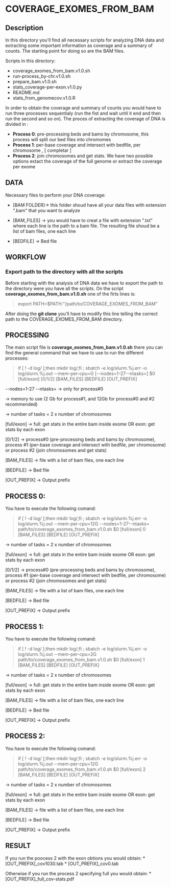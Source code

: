 # COVERAGE_EXOMES_FROM_BAM

<!-- /TOC -->

## Description

In this directory you'll find all necessary scripts for analyzing DNA data and extracting some important information as coverage  and a summary of counts. The starting point for doing so are the BAM files. 

Scripts in this directory: 

* coverage_exomes_from_bam.v1.0.sh  
* run-process_by-chr.v1.0.sh
* prepare_bam.v1.0.sh              
* stats_coverage-per-exon.v1.0.py
* README.md                         
* stats_from_genomecov.v1.0.R

In order to obtain the coverage and summary of counts you would have to run three processes sequentialy (run the fist and wait until it end and then run the second and so on). The proces of extracting the coverage of DNA is divided in :

 * **Process 0**: pre-processing beds and bams by chromosome, this process will split our bed files into chromomes
 * **Process 1**: per-base coverage and intersect with bedfile, per chromosome , [ completar ]
 * **Process 2**: join chromosomes and get stats. We have two possible options extact the coverage of the full genome or extract the coverage per exome

## DATA 

Necessary files to perform your DNA coverage:

* [BAM FOLDER]-> this folder shoud have all your data files with extension ".bam" that you want to analyze 

* [BAM_FILES] -> you would have to creat a file with extension ".txt" where each line is the path to a bam file. The resulting file shoud be a list of bam files, one each line

* [BEDFILE] -> Bed file


## WORKFLOW

### Export path to the directory with all the scripts

Before starting with the analysis of DNA data we have to export the path to the directory were you have all the scripts. On the script **coverage_exomes_from_bam.v1.0.sh** one of the firts lines is: 

> export PATH=$PATH:"/path/to/COVERAGE_EXOMES_FROM_BAM"

After doing the **git clone** you'll have to modify this line telling the correct path to the COVERAGE_EXOMES_FROM_BAM directory. 

## PROCESSING

The main script file is **coverage_exomes_from_bam.v1.0.sh** there you can find the general command that we have to use to run the different processes:

> if [ ! -d log/ ];then mkdir log/;fi ; sbatch -e log/slurm.%j.err -o log/slurm.%j.out --mem-per-cpu=<X>G [--nodes=1-27--ntasks=<Y>] $0 [full/exon] [0/1/2] [BAM_FILES] [BEDFILE] [OUT_PREFIX]
    
   --nodes=1-27 --ntasks=<Y> -> only for process#0
    
   <X> -> memory to use (2 Gb for process#1, and 12Gb for process#0 and #2 recommended)
    
   <Y> -> number of tasks = 2 x number of chromosomes
   
   [full/exon] -> full: get stats in the entire bam inside exome OR exon: get stats by each exon

   [0/1/2] -> process#0 (pre-processing beds and bams by chromosome), process #1 (per-base coverage and intersect with bedfile, per chromosome) or process #2 (join chromosomes and get stats)

   [BAM_FILES] -> file with a list of bam files, one each line

  [BEDFILE] -> Bed file

   [OUT_PREFIX] -> Output prefix
    

## PROCESS 0:

You have to execute the following comand:

> if [ ! -d log/ ];then mkdir log/;fi ; sbatch -e log/slurm.%j.err -o log/slurm.%j.out --mem-per-cpu=12G --nodes=1-27--ntasks=<Y> path/to/coverage_exomes_from_bam.v1.0.sh $0 [full/exon] 0 [BAM_FILES] [BEDFILE] [OUT_PREFIX]
    
    
   <Y> -> number of tasks = 2 x number of chromosomes
   
   [full/exon] -> full: get stats in the entire bam inside exome OR exon: get stats by each exon

   [0/1/2] -> process#0 (pre-processing beds and bams by chromosome), process #1 (per-base coverage and intersect with bedfile, per chromosome) or process #2 (join chromosomes and get stats)

   [BAM_FILES] -> file with a list of bam files, one each line

  [BEDFILE] -> Bed file

   [OUT_PREFIX] -> Output prefix

## PROCESS 1:

You have to execute the following comand:

> if [ ! -d log/ ];then mkdir log/;fi ; sbatch -e log/slurm.%j.err -o log/slurm.%j.out --mem-per-cpu=2G  path/to/coverage_exomes_from_bam.v1.0.sh $0 [full/exon] 1 [BAM_FILES] [BEDFILE] [OUT_PREFIX]
    
    
   <Y> -> number of tasks = 2 x number of chromosomes
   
   [full/exon] -> full: get stats in the entire bam inside exome OR exon: get stats by each exon

   [BAM_FILES] -> file with a list of bam files, one each line

   [BEDFILE] -> Bed file

   [OUT_PREFIX] -> Output prefix
   
   
## PROCESS 2:

You have to execute the following comand:

> if [ ! -d log/ ];then mkdir log/;fi ; sbatch -e log/slurm.%j.err -o log/slurm.%j.out --mem-per-cpu=12G path/to/coverage_exomes_from_bam.v1.0.sh $0 [full/exon] 2 [BAM_FILES] [BEDFILE] [OUT_PREFIX]
    
    
   <Y> -> number of tasks = 2 x number of chromosomes
   
   [full/exon] -> full: get stats in the entire bam inside exome OR exon: get stats by each exon

   [BAM_FILES] -> file with a list of bam files, one each line

   [BEDFILE] -> Bed file

   [OUT_PREFIX] -> Output prefix
   
   
  ## RESULT
  
  If you run the poocess 2 with the exon obtions you would obtain:
    * [OUT_PREFIX]_cov1030.tab
    * [OUT_PREFIX]_cov0.tab
    
  Otherwise if you run the process 2 specifying full you would obtain:
    * [OUT_PREFIX]_full_cov-stats.pdf
    
   
